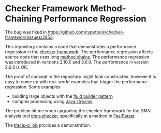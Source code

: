 Checker Framework Method-Chaining Performance Regression
========================================================

The bug was fixed in https://github.com/typetools/checker-framework/issues/2853.

This repository contains a code that demonstrates a performance regression in the [checker framework](https://checkerframework.org/). The
performance regression affects source code that uses long [method chains](https://en.wikipedia.org/wiki/Method_chaining). The performance
regression was introduced in versions 2.10.0 and 3.0.0. The performance in version 2.9.0 is OK.

The proof of concept in the repository might look constructed, however it is easy to come up with real-world examples that trigger the
performance regression. Some examples

* building large objects with the [fluid builder pattern](https://dzone.com/articles/fluent-builder-pattern)
* complex processing using [Java streams](https://docs.oracle.com/javase/8/docs/api/java/util/stream/package-summary.html)

The problem hit me when upgrading the checker framework for the DMN analysis tool [dmn-checker](https://github.com/red6/dmn-check/),
specifically at a method in [FeelParser](https://github.com/red6/dmn-check/blob/master/validators/src/main/java/de/redsix/dmncheck/feel/FeelParser.java#L82).

The [tracis-ci job](https://travis-ci.org/pSub/checker-framework-letexpr-crash) provides a demonstration. 
